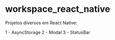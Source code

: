# workspace_react_native
Projetos diversos em React Native:

1 - AsyncStorage
2 - Modal
3 - StatusBar
